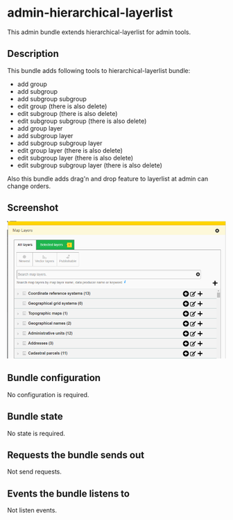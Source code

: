 # admin-hierarchical-layerlist

This admin bundle extends hierarchical-layerlist for admin tools.

## Description

This bundle adds following tools to hierarchical-layerlist bundle:
- add group
- add subgroup
- add subgroup subgroup
- edit group (there is also delete)
- edit subgroup (there is also delete)
- edit subgroup subgroup (there is also delete)
- add group layer
- add subgroup layer
- add subgroup subgroup layer
- edit group layer (there is also delete)
- edit subgroup layer (there is also delete)
- edit subgroup subgroup layer (there is also delete)

Also this bundle adds drag'n and drop feature to layerlist at admin can change orders.

## Screenshot

![screenshot](admin-hierarchical-layerlist.png)

## Bundle configuration

No configuration is required.

## Bundle state

No state is required.

## Requests the bundle sends out

Not send requests.

## Events the bundle listens to

Not listen events.
